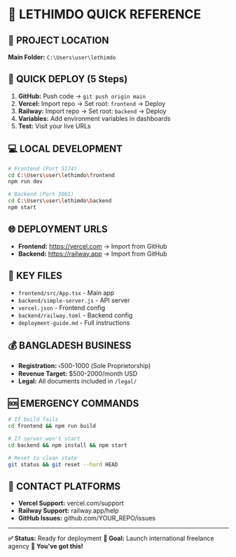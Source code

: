 # 🔧 LETHIMDO QUICK REFERENCE

## 📍 PROJECT LOCATION
**Main Folder:** `C:\Users\user\lethimdo`

## 🚀 QUICK DEPLOY (5 Steps)
1. **GitHub:** Push code → `git push origin main`
2. **Vercel:** Import repo → Set root: `frontend` → Deploy
3. **Railway:** Import repo → Set root: `backend` → Deploy  
4. **Variables:** Add environment variables in dashboards
5. **Test:** Visit your live URLs

## 💻 LOCAL DEVELOPMENT
```bash
# Frontend (Port 5174)
cd C:\Users\user\lethimdo\frontend
npm run dev

# Backend (Port 3001)  
cd C:\Users\user\lethimdo\backend
npm start
```

## 🌐 DEPLOYMENT URLS
- **Frontend:** https://vercel.com → Import from GitHub
- **Backend:** https://railway.app → Import from GitHub

## 🔑 KEY FILES
- `frontend/src/App.tsx` - Main app
- `backend/simple-server.js` - API server
- `vercel.json` - Frontend config
- `backend/railway.toml` - Backend config
- `deployment-guide.md` - Full instructions

## 💰 BANGLADESH BUSINESS
- **Registration:** ৳500-1000 (Sole Proprietorship)
- **Revenue Target:** $500-2000/month USD
- **Legal:** All documents included in `/legal/`

## 🆘 EMERGENCY COMMANDS
```bash
# If build fails
cd frontend && npm run build

# If server won't start
cd backend && npm install && npm start

# Reset to clean state
git status && git reset --hard HEAD
```

## 📱 CONTACT PLATFORMS
- **Vercel Support:** vercel.com/support
- **Railway Support:** railway.app/help
- **GitHub Issues:** github.com/YOUR_REPO/issues

---
**✅ Status:** Ready for deployment
**🎯 Goal:** Launch international freelance agency
**💪 You've got this!**